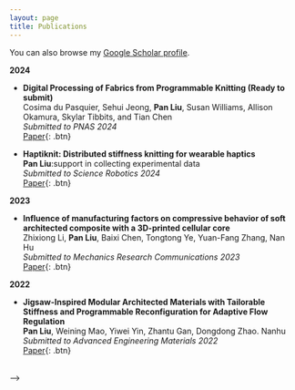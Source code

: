 ```yaml
---
layout: page
title: Publications
---
```


You can also browse my <a href="https://scholar.google.com/citations?user=SU5bDLIAAAAJ&hl=en" target="_blank">Google Scholar profile</a>.
<br />

**2024**  
- **Digital Processing of Fabrics from Programmable Knitting (Ready to submit)**  
  Cosima du Pasquier, Sehui Jeong, **Pan Liu**, Susan Williams, Allison Okamura, Skylar Tibbits, and Tian Chen  
  *Submitted to PNAS 2024*  
  [Paper](https://arxiv.org/abs/2409.08148){: .btn}  

- **Haptiknit: Distributed stiffness knitting for wearable haptics**  
  **Pan Liu**:support in collecting experimental data  
  *Submitted to Science Robotics 2024*  
  [Paper](https://www.science.org/doi/10.1126/scirobotics.ado3887){: .btn}  

**2023**  
- **Influence of manufacturing factors on compressive behavior of soft architected composite with a 3D-printed cellular core**  
  Zhixiong Li, **Pan Liu**, Baixi Chen, Tongtong Ye, Yuan-Fang Zhang, Nan Hu  
  *Submitted to Mechanics Research Communications 2023*  
  [Paper](https://arxiv.org/abs/2409.08148){: .btn} 


**2022**  
- **Jigsaw-Inspired Modular Architected Materials with Tailorable Stiffness and Programmable Reconfiguration for Adaptive Flow Regulation**  
  **Pan Liu**, Weining Mao, Yiwei Yin, Zhantu Gan, Dongdong Zhao. Nanhu  
  *Submitted to Advanced Engineering Materials 2022*  
  [Paper](https://arxiv.org/abs/2409.08148){: .btn}   

<br />  -->

